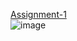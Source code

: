 
[Assignment-1](APR_assignments.pdf)
<br>
![image](https://github.com/user-attachments/assets/2f6f5073-cd25-4b85-977a-7ba20c9ad3a1)


